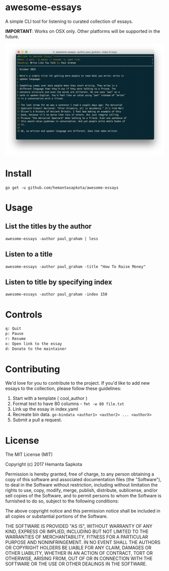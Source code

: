 # awesome-essays

A simple CLI tool for listening to curated collection of essays.

**IMPORTANT**: Works on OSX only. Other platforms will be supported in the future.

![screenshot](ss.png)

# Install

```
go get -u github.com/hemantasapkota/awesome-essays
```

# Usage

## List the titles by the author
```
awesome-essays -author paul_graham | less
```

## Listen to a title

```
awesome-essays -author paul_graham -title "How To Raise Money"
```

## Listen to title by specifying index
```
awesome-essays -author paul_graham -index 150
```

# Controls
```
q: Quit
p: Pause
r: Resume
o: Open link to the essay
d: Donate to the maintainer
```

# Contributing

We'd love for you to contribute to the project. If you'd like to add new essays to the collection, please follow these guidelines:

1. Start with a template ( cool_author )
2. Format text to have 80 columns - ```fmt -w 80 file.txt```
3. Link up the essay in index.yaml
4. Recreate bin data. ```go-bindata <author1> <author2> ... <authorX>```
5. Submit a pull a request.

# License

The MIT License (MIT)

Copyright (c) 2017 Hemanta Sapkota

Permission is hereby granted, free of charge, to any person obtaining a copy
of this software and associated documentation files (the "Software"), to deal
in the Software without restriction, including without limitation the rights
to use, copy, modify, merge, publish, distribute, sublicense, and/or sell
copies of the Software, and to permit persons to whom the Software is
furnished to do so, subject to the following conditions:

The above copyright notice and this permission notice shall be included in all
copies or substantial portions of the Software.

THE SOFTWARE IS PROVIDED "AS IS", WITHOUT WARRANTY OF ANY KIND, EXPRESS OR
IMPLIED, INCLUDING BUT NOT LIMITED TO THE WARRANTIES OF MERCHANTABILITY,
FITNESS FOR A PARTICULAR PURPOSE AND NONINFRINGEMENT. IN NO EVENT SHALL THE
AUTHORS OR COPYRIGHT HOLDERS BE LIABLE FOR ANY CLAIM, DAMAGES OR OTHER
LIABILITY, WHETHER IN AN ACTION OF CONTRACT, TORT OR OTHERWISE, ARISING FROM,
OUT OF OR IN CONNECTION WITH THE SOFTWARE OR THE USE OR OTHER DEALINGS IN THE
SOFTWARE.

